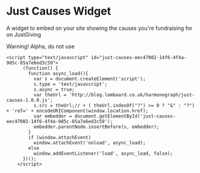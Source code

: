 Just Causes Widget
==================

A widget to embed on your site showing the causes you're fundraising for on JustGiving

Warning! Alpha, do not use

```
<script type="text/javascript" id="just-causes-eec47002-14f6-4f4a-985c-85a7e6ed3c59">
      (function() {
        function async_load(){
          var s = document.createElement('script');
          s.type = 'text/javascript';
          s.async = true;
          var theUrl = 'http://blog.lombaard.co.uk/harmonograph/just-causes-1.0.0.js';
          s.src = theUrl;// + ( theUrl.indexOf("?") >= 0 ? "&" : "?") + 'ref=' + encodeURIComponent(window.location.href);
          var embedder = document.getElementById('just-causes-eec47002-14f6-4f4a-985c-85a7e6ed3c59');
          embedder.parentNode.insertBefore(s, embedder);
        }
        if (window.attachEvent)
          window.attachEvent('onload', async_load);
        else
          window.addEventListener('load', async_load, false);
      })();
    </script>
```
